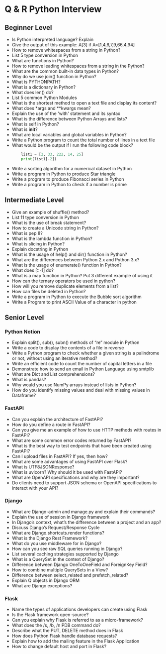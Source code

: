 # Q & R Python Interview
## Beginner Level
- Is Python interpreted language? Explain
- Give the output of this example: A[3] if A=[1,4,6,7,9,66,4,94]
- How to remove whitespaces from a string in Python?
- List 5 type conversion in Python
- What are functions in Python?
- How to remove leading whitespaces from a string in the Python?
- What are the common built-in data types in Python?
- Why do we use join() function in Python?
- What is PYTHONPATH?
- What is a dictionary in Python?
- What does len() do?
- List 5 common Python Modules
- What is the shortest method to open a text file and display its content?
- What does *args and **kwargs mean?
- Explain the use of the 'with' statement and its syntax
- What is the difference between Python Arrays and lists?
- What is self in Python?
- What is __init__?
- What are local variables and global variables in Python?
- Write a Python program to count the total number of lines in a text file
- What would be the output if I run the following code block?
    ```python
        list1 = [2, 33, 222, 14, 25]
        print(list1[-2])
    ```
- Write a sorting algorithm for a numerical dataset in Python
- Write a program in Python to produce Star triangle
- Write a program to produce Fibonacci series in Python
- Write a program in Python to check if a number is prime
## Intermediate Level
- Give an example of shuffle() method?
- List 11 type conversion in Python
- What is the use of break statement?
- How to create a Unicode string in Python?
- What is pep 8?
- What is the lambda function in Python?
- What is slicing in Python?
- Explain docstring in Python
- What is the usage of help() and dir() function in Python?
- What are the differences between Python 2.x and Python 3.x?
- What is the usage of enumerate() function in Python?
- What does [::-1] do?
- What is a map function in Python? Put 3 different example of using it
- How can the ternary operators be used in python?
- How will you remove duplicate elements from a list?
- How can files be deleted in Python?
- Write a program in Python to execute the Bubble sort algorithm
- Write a Program to print ASCII Value of a character in python
## Senior Level
### Python Notion
- Explain split(), sub(), subn() methods of “re” module in Python
- Write a code to display the contents of a file in reverse
- Write a Python program to check whether a given string is a palindrome or not, without using an iterative method?
- Write an efficient code to count the number of capital letters in a file
- Demonstrate how to send an email in Python Language using smtplib
- What are Dict and List comprehensions?
- What is pandas?
- Why would you use NumPy arrays instead of lists in Python?
- How do you identify missing values and deal with missing values in Dataframe?
### FastAPI
- Can you explain the architecture of FastAPI?
- How do you define a route in FastAPI?
- Can you give me an example of how to use HTTP methods with routes in FastAPI?
- What are some common error codes returned by FastAPI?
- What is the best way to test endpoints that have been created using FastAPI?
- Can I upload files in FastAPI? If yes, then how?
- What are some advantages of using FastAPI over Flask?
- What is UTF8JSONResponse?
- What is uvicorn? Why should it be used with FastAPI?
- What are OpenAPI specifications and why are they important?
- Do clients need to support JSON schema or OpenAPI specifications to interact with your API?
### Django
- What are Django-admin and manage.py and explain their commands?
- Explain the use of session in Django framework
- In Django’s context, what’s the difference between a project and an app?
- Discuss Django’s Request/Response Cycle
- What are Django.shortcuts.render functions?
- What is the Django Rest Framework?
- What do you use middleware for in Django?
- How can you see raw SQL queries running in Django?
- List several caching strategies supported by Django
- What is a QuerySet in the context of Django?
- Difference between Django OneToOneField and ForeignKey Field?
- How to combine multiple QuerySets in a View?
- Difference between select_related and prefetch_related?
- Explain Q objects in Django ORM
- What are Django exceptions?
### Flask
- Name the types of applications developers can create using Flask
- Is the Flask framework open-source?
- Can you explain why Flask is referred to as a micro-framework?
- What does the /s, /b, /n  PDB command do?
- Describe what the PUT, DELETE method does in Flask
- How does Python Flask handle database requests?
- Explain how to add the mailing feature in the Flask Application
- How to change default host and port in Flask?